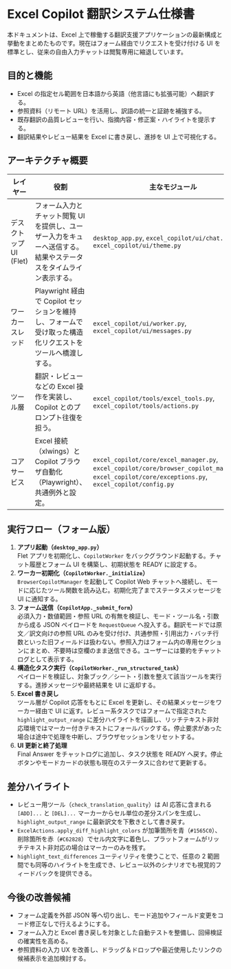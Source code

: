 ﻿# Excel Copilot 翻訳システム仕様書

本ドキュメントは、Excel 上で稼働する翻訳支援アプリケーションの最新構成と挙動をまとめたものです。現在はフォーム経由でリクエストを受け付ける UI を標準とし、従来の自由入力チャットは閲覧専用に縮退しています。

## 目的と機能

- Excel の指定セル範囲を日本語から英語（他言語にも拡張可能）へ翻訳する。
- 参照資料（リモート URL）を活用し、訳語の統一と証跡を補強する。
- 既存翻訳の品質レビューを行い、指摘内容・修正案・ハイライトを提示する。
- 翻訳結果やレビュー結果を Excel に書き戻し、進捗を UI 上で可視化する。

## アーキテクチャ概要

| レイヤー | 役割 | 主なモジュール |
| --- | --- | --- |
| デスクトップ UI (Flet) | フォーム入力とチャット閲覧 UI を提供し、ユーザー入力をキューへ送信する。結果やステータスをタイムライン表示する。 | `desktop_app.py`, `excel_copilot/ui/chat.py`, `excel_copilot/ui/theme.py` |
| ワーカースレッド | Playwright 経由で Copilot セッションを維持し、フォームで受け取った構造化リクエストをツールへ橋渡しする。 | `excel_copilot/ui/worker.py`, `excel_copilot/ui/messages.py` |
| ツール層 | 翻訳・レビューなどの Excel 操作を実装し、Copilot とのプロンプト往復を担う。 | `excel_copilot/tools/excel_tools.py`, `excel_copilot/tools/actions.py` |
| コアサービス | Excel 接続（xlwings）と Copilot ブラウザ自動化（Playwright）、共通例外と設定。 | `excel_copilot/core/excel_manager.py`, `excel_copilot/core/browser_copilot_manager.py`, `excel_copilot/core/exceptions.py`, `excel_copilot/config.py` |

## 実行フロー（フォーム版）

1. **アプリ起動（`desktop_app.py`）**  
   Flet アプリを初期化し、`CopilotWorker` をバックグラウンド起動する。チャット履歴とフォーム UI を構築し、初期状態を READY に設定する。
2. **ワーカー初期化（`CopilotWorker._initialize`）**  
   `BrowserCopilotManager` を起動して Copilot Web チャットへ接続し、モードに応じたツール関数を読み込む。初期化完了までステータスメッセージを UI に通知する。
3. **フォーム送信（`CopilotApp._submit_form`）**  
   必須入力・数値範囲・参照 URL の有無を検証し、モード・ツール名・引数から成る JSON ペイロードを `RequestQueue` へ投入する。翻訳モードでは原文／訳文向けの参照 URL のみを受け付け、共通参照・引用出力・バッチ行数といった旧フィールドは扱わない。参照入力はフォーム内の専用セクションにまとめ、不要時は空欄のまま送信できる。ユーザーには要約をチャットログとして表示する。
4. **構造化タスク実行（`CopilotWorker._run_structured_task`）**  
   ペイロードを検証し、対象ブック／シート・引数を整えて該当ツールを実行する。進捗メッセージや最終結果を UI に返却する。
5. **Excel 書き戻し**  
   ツール層が Copilot 応答をもとに Excel を更新し、その結果メッセージをワーカー経由で UI に返す。レビュー系タスクではフォームで指定された `highlight_output_range` に差分ハイライトを描画し、リッチテキスト非対応環境ではマーカー付きテキストにフォールバックする。停止要求があった場合は途中で処理を中断し、ブラウザセッションをリセットする。
6. **UI 更新と終了処理**  
   Final Answer をチャットログに追加し、タスク状態を READY へ戻す。停止ボタンやモードカードの状態も現在のステータスに合わせて更新する。

## 差分ハイライト

- レビュー用ツール（`check_translation_quality`）は AI 応答に含まれる `[ADD]...` と `[DEL]...` マーカーからセル単位の差分スパンを生成し、`highlight_output_range` に最新訳文を下敷きとして書き戻す。
- `ExcelActions.apply_diff_highlight_colors` が加筆箇所を青（`#1565C0`）、削除箇所を赤（`#C62828`）でセル内文字に着色し、プラットフォームがリッチテキスト非対応の場合はマーカーのみを残す。
- `highlight_text_differences` ユーティリティを使うことで、任意の 2 範囲間でも同等のハイライトを生成でき、レビュー以外のシナリオでも視覚的フィードバックを提供できる。

## 今後の改善候補

- フォーム定義を外部 JSON 等へ切り出し、モード追加やフィールド変更をコード修正なしで行えるようにする。
- フォーム入力と Excel 書き戻しを対象とした自動テストを整備し、回帰検証の確実性を高める。
- 参照資料の入力 UX を改善し、ドラッグ＆ドロップや最近使用したリンクの候補表示を追加検討する。
